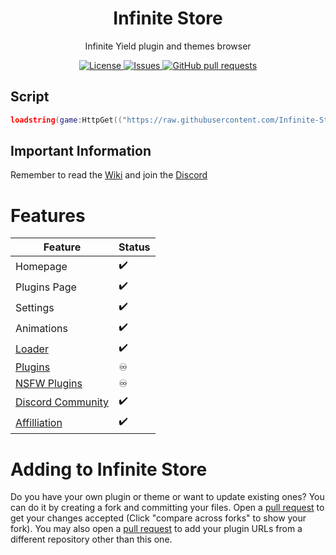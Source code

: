 <h1 align="center">Infinite Store</h2>
<p align="center">Infinite Yield plugin and themes browser</p>
<p align="center">
	<a href="./LICENSE">
		<img alt="License" src="https://img.shields.io/badge/license-MIT-blue?color=7aca00"/>
	</a>
	<a href="https://github.com/Infinite-Store/Infinite-Store/issues">
		<img alt="Issues" src="https://img.shields.io/github/issues/Infinite-Store/Infinite-Store?color=0088ff"/>
	</a>
	<a href="https://github.com/Infinite-Store/Infinite-Store/pulls">
		<img alt="GitHub pull requests" src="https://img.shields.io/github/issues-pr/Infinite-Store/Infinite-Store?color=0088ff"/>
	</a>
</p>

## Script
```lua
loadstring(game:HttpGet(("https://raw.githubusercontent.com/Infinite-Store/Infinite-Store/main/main.lua"), true))()
```

## Important Information
Remember to read the [Wiki](https://github.com/Infinite-Store/Infinite-Store/wiki) and join the [Discord](https://github.com/Infinite-Store/Infinite-Store/wiki#discord)

# Features
Feature|Status
------|-------
Homepage|✔️
Plugins Page|✔️
Settings|✔️
Animations|✔️
[Loader](https://github.com/Infinite-Store/Infinite-Store/wiki/Loadstring)|✔️
[Plugins](https://github.com/Infinite-Store/Infinite-Store/blob/main/db.lua)|♾
[NSFW Plugins](https://github.com/Infinite-Store/Infinite-Store/blob/main/plugins/nsfwplugins/db.lua)|♾
[Discord Community](https://github.com/Infinite-Store/Infinite-Store/wiki/Community-Server)|✔️
[Affilliation](https://discord.gg/78ZuWSq)|✔️
# Adding to Infinite Store
Do you have your own plugin or theme or want to update existing ones? You can do it by creating a fork and committing your files. Open a [pull request](https://github.com/Infinite-Store/Infinite-Store/compare) to get your changes accepted (Click "compare across forks" to show your fork). You may also open a [pull request](https://github.com/Infinite-Store/Infinite-Store/compare) to add your plugin URLs from a different repository other than this one.
